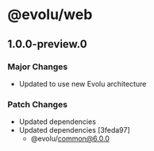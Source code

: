 # @evolu/web

## 1.0.0-preview.0

### Major Changes

- Updated to use new Evolu architecture

### Patch Changes

- Updated dependencies
- Updated dependencies [3feda97]
  - @evolu/common@6.0.0
